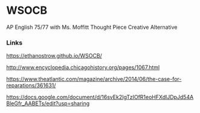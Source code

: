 # WSOCB
AP English 75/77 with Ms. Moffitt Thought Piece Creative Alternative

### Links

https://ethanostrow.github.io/WSOCB/

http://www.encyclopedia.chicagohistory.org/pages/1067.html

https://www.theatlantic.com/magazine/archive/2014/06/the-case-for-reparations/361631/

https://docs.google.com/document/d/16svEk2IgTzIOfR1eoHFXdlJDpJd54ABleGfr_AABETs/edit?usp=sharing

